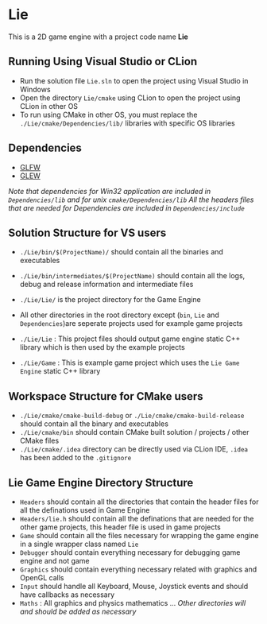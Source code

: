 # Lie
This is a 2D game engine with a project code name **Lie**

## Running Using Visual Studio or CLion
- Run the solution file `Lie.sln` to open the project using Visual Studio in Windows
- Open the directory `Lie/cmake` using CLion to open the project using CLion in other OS
- To run using CMake in other OS, you must replace the `./Lie/cmake/Dependencies/lib/` libraries with specific OS libraries

## Dependencies
- [GLFW](http://www.glfw.org/)
- [GLEW](http://glew.sourceforge.net/)

*Note that dependencies for Win32 application are included in `Dependencies/lib` and for unix `cmake/Dependencies/lib`*
*All the headers files that are needed for Dependencies are included in `Dependencies/include`*

## Solution Structure for VS users
- `./Lie/bin/$(ProjectName)/` should contain all the binaries and executables
- `./Lie/bin/intermediates/$(ProjectName)` should contain all the logs, debug and release information and intermediate files

- `./Lie/Lie/` is the project directory for the Game Engine
- All other directories in the root directory except (`bin`, `Lie` and `Dependencies`)are seperate projects used for example game projects
- `./Lie/Lie` : This project files should output game engine static C++ library which is then used by the example projects
- `./Lie/Game` : This is example game project which uses the `Lie Game Engine` static C++ library

## Workspace Structure for CMake users
 - `./Lie/cmake/cmake-build-debug` or `./Lie/cmake/cmake-build-release` should contain all the binary and executables
 - `./Lie/cmake/bin` should contain CMake built solution / projects / other CMake files
 - `./Lie/cmake/.idea` directory can be directly used via CLion IDE, `.idea` has been added to the `.gitignore`

## Lie Game Engine Directory Structure
- `Headers` should contain all the directories that contain the header files for all the definations used in Game Engine
- `Headers/lie.h` should contain all the definations that are needed for the other game projects, this header file is used in game projects
- `Game` should contain all the files necessary for wrapping the game engine in a single wrapper class named `Lie`
- `Debugger` should contain everything necessary for debugging game engine and not game
- `Graphics` should contain everything necessary related with graphics and OpenGL calls
- `Input` should handle all Keyboard, Mouse, Joystick events and should have callbacks as necessary
- `Maths` : All graphics and physics mathematics
...
*Other directories will and should be added as necessary*

